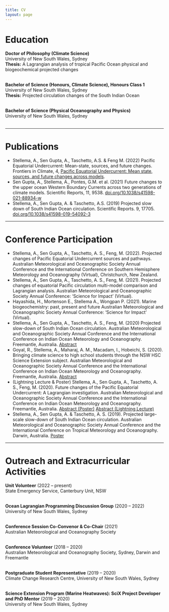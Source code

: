 ```yaml
---
title: CV
layout: page
---
```


# Education
**Doctor of Philosophy (Climate Science)**<br>
University of New South Wales, Sydney<br>
**Thesis:** A Lagrangian analysis of tropical Pacific Ocean physical and biogeochemical projected changes<br><br>

**Bachelor of Science (Honours, Climate Science), Honours Class 1**<br>
University of New South Wales, Sydney<br>
**Thesis:** Projected circulation changes of the South Indian Ocean<br><br>

**Bachelor of Science (Physical Oceanography and Physics)**<br>
University of New South Wales, Sydney<br><br>

---

# Publications
*	Stellema, A., Sen Gupta, A., Taschetto, A.S. & Feng M. (2022) Pacific Equatorial Undercurrent: Mean-state, sources, and future changes. Frontiers in Climate, 4, [Pacific Equatorial Undercurrent: Mean state, sources, and future changes across models](https://www.frontiersin.org/articles/10.3389/fclim.2022.933091/full).
*	Sen Gupta, A., Stellema, A., Pontes, G.M. et al. (2021) Future changes to the upper ocean Western Boundary Currents across two generations of climate models. Scientific Reports, 11, 9538. [doi.org/10.1038/s41598-021-88934-w](https://doi.org/10.1038/s41598-021-88934-w)
*	Stellema, A., Sen Gupta, A. & Taschetto, A.S. (2019) Projected slow down of South Indian Ocean circulation. Scientific Reports. 9, 17705. [doi.org/10.1038/s41598-019-54092-3](https://doi.org/10.1038/s41598-019-54092-3)

---

# Conference Participation
*	Stellema, A., Sen Gupta, A., Taschetto, A. S., Feng, M. (2022). Projected changes of Pacific Equatorial Undercurrent sources and pathways. Australian Meteorological and Oceanographic Society Annual Conference and the International Conference on Southern Hemisphere Meteorology and Oceanography (Virtual), Christchurch, New Zealand.
*	Stellema, A., Sen Gupta, A., Taschetto, A. S., Feng, M. (2021). Projected changes of equatorial Pacific circulation multi-model comparison and Lagrangian analysis. Australian Meteorological and Oceanographic Society Annual Conference: ‘Science for Impact’ (Virtual).
*	Hayashida, H., Mortenson E., Stellema A., Wongpan P. (2021). Marine biogeochemistry: past, present and future Australian Meteorological and Oceanographic Society Annual Conference: ‘Science for Impact’ (Virtual).
*	Stellema, A., Sen Gupta, A., Taschetto, A. S., Feng, M. (2020) Projected slow-down of South Indian Ocean circulation. Australian Meteorological and Oceanographic Society Annual Conference and the International Conference on Indian Ocean Meteorology and Oceanography. Freemantle, Australia. [Abstract](http://amos-2020.m.amos.currinda.com/schedule/track/56/session/139/abstract/678)
*	Goyal, R., Stellema, A., Maharaj, A. M., Macadam, I., Hobeichi, S. (2020). Bringing climate science to high school students through the NSW HSC Science Extension subject. Australian Meteorological and Oceanographic Society Annual Conference and the International Conference on Indian Ocean Meteorology and Oceanography. Freemantle, Australia. [Abstract](http://amos-2020.m.amos.currinda.com/schedule/track/103/session/184/abstract/1186)
*	(Lightning Lecture & Poster) Stellema, A., Sen Gupta, A., Taschetto, A. S., Feng, M. (2020). Future changes of the Pacific Equatorial Undercurrent: A Lagrangian investigation. Australian Meteorological and Oceanographic Society Annual Conference and the International Conference on Indian Ocean Meteorology and Oceanography. Freemantle, Australia. [Abstract (Poster)](http://amos-2020.m.amos.currinda.com/schedule/session/191/abstract/803) [Abstract (Lightning Lecture)](http://amos-2020.m.amos.currinda.com/schedule/track/74/session/212/abstract/1205)
*	Stellema, A., Sen Gupta, A. & Taschetto, A. S. (2019). Projected large-scale slow-down of South Indian Ocean circulation. Australian Meteorological and Oceanographic Society Annual Conference and the International Conference on Tropical Meteorology and Oceanography. Darwin, Australia. [Poster](http://amos-ictmo-2019.m.amos.currinda.com/information/page/14)

---

# Outreach and Extracurricular Activities
**Unit Volunteer** (2022 – present)<br>
State Emergency Service, Canterbury Unit, NSW<br><br>

**Ocean Lagrangian Programming Discussion Group** (2020 – 2022)<br>
University of New South Wales, Sydney<br><br>

**Conference Session Co-Convenor & Co-Chair** (2021)<br>
Australian Meteorological and Oceanography Society<br><br>

**Conference Volunteer** (2018 – 2020)<br>
Australian Meteorological and Oceanography Society, Sydney, Darwin and Freemantle<br><br>

**Postgraduate Student Representative** (2019 – 2020)<br>
Climate Change Research Centre, University of New South Wales, Sydney<br><br>

**Science Extension Program (Marine Heatwaves): SciX Project Developer and PhD Mentor** (2019 – 2020)<br>
University of New South Wales, Sydney<br><br>
